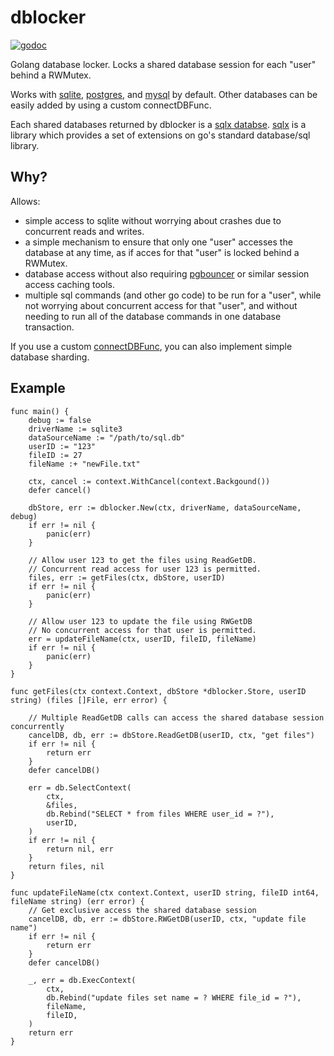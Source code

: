 # dblocker

[![godoc](https://godoc.org/github.com/calmdocs/dblocker?status.svg)](https://godoc.org/github.com/calmdocs/dblocker)

Golang database locker.  Locks a shared database session for each "user" behind a RWMutex. 

Works with [sqlite](github.com/mattn/go-sqlite3), [postgres](github.com/lib/pq), and [mysql](github.com/go-sql-driver/mysql) by default.  Other databases can be easily added by using a custom connectDBFunc.

Each shared databases returned by dblocker is a [sqlx databse](github.com/jmoiron/sqlx).  [sqlx](github.com/jmoiron/sqlx) is a library which provides a set of extensions on go's standard database/sql library.

## Why?

Allows:
- simple access to sqlite without worrying about crashes due to concurrent reads and writes.
- a simple mechanism to ensure that only one "user" accesses the database at any time, as if acces for that "user" is locked behind a RWMutex.
- database access without also requiring [pgbouncer](https://www.pgbouncer.org) or similar session access caching tools.
- multiple sql commands (and other go code) to be run for a "user", while not worrying about concurrent access for that "user", and without needing to run all of the database commands in one database transaction.

If you use a custom [connectDBFunc](https://godoc.org/github.com/calmdocs/dblocker), you can also implement simple database sharding.

## Example
```
func main() {
    debug := false
    driverName := sqlite3
    dataSourceName := "/path/to/sql.db"
    userID := "123"
    fileID := 27
    fileName :+ "newFile.txt"

    ctx, cancel := context.WithCancel(context.Backgound())
    defer cancel()

    dbStore, err := dblocker.New(ctx, driverName, dataSourceName, debug)
    if err != nil {
        panic(err)
    }

    // Allow user 123 to get the files using ReadGetDB.
    // Concurrent read access for user 123 is permitted.
    files, err := getFiles(ctx, dbStore, userID)
    if err != nil {
        panic(err)
    }
    
    // Allow user 123 to update the file using RWGetDB
    // No concurrent access for that user is permitted.
    err = updateFileName(ctx, userID, fileID, fileName)
    if err != nil {
        panic(err)
    }
}

func getFiles(ctx context.Context, dbStore *dblocker.Store, userID string) (files []File, err error) {

    // Multiple ReadGetDB calls can access the shared database session concurrently
    cancelDB, db, err := dbStore.ReadGetDB(userID, ctx, "get files")
    if err != nil {
        return err
    }
    defer cancelDB()

    err = db.SelectContext(
        ctx,
        &files,
        db.Rebind("SELECT * from files WHERE user_id = ?"),
        userID,
    )
    if err != nil {
        return nil, err
    }
    return files, nil
}

func updateFileName(ctx context.Context, userID string, fileID int64, fileName string) (err error) {
    // Get exclusive access the shared database session
    cancelDB, db, err := dbStore.RWGetDB(userID, ctx, "update file name")
    if err != nil {
        return err
    }
    defer cancelDB()

    _, err = db.ExecContext(
        ctx,
        db.Rebind("update files set name = ? WHERE file_id = ?"),
        fileName,
        fileID,
    )
    return err
}
```